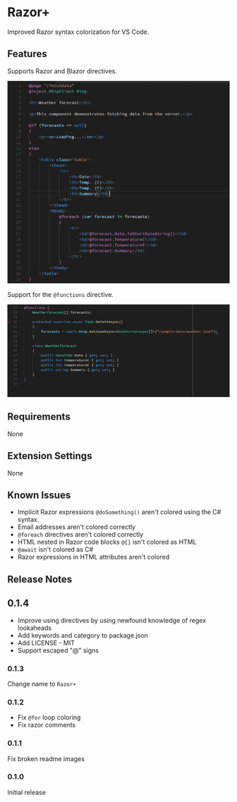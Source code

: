 # Razor+

Improved Razor syntax colorization for VS Code.

## Features

Supports Razor and Blazor directives.

![Directives and Expressions](https://github.com/austincummings/razor-plus/raw/master/images/DirectivesAndExpressions.PNG)

Support for the `@functions` directive.

![functions](https://github.com/austincummings/razor-plus/raw/master/images/FunctionsDirective.PNG)

## Requirements

None

## Extension Settings

None

## Known Issues

- Implicit Razor expressions `@doSomething()` aren't colored using the C# syntax.
- Email addresses aren't colored correctly
- `@foreach` directives aren't colored correctly
- HTML nested in Razor code blocks `@{}` isn't colored as HTML
- `@await` isn't colored as C#
- Razor expressions in HTML attributes aren't colored

## Release Notes

## 0.1.4
* Improve using directives by using newfound knowledge of regex lookaheads
* Add keywords and category to package.json
* Add LICENSE - MIT
* Support escaped "@" signs

### 0.1.3

Change name to `Razor+`

### 0.1.2

- Fix `@for` loop coloring
- Fix razor comments

### 0.1.1

Fix broken readme images

### 0.1.0

Initial release
